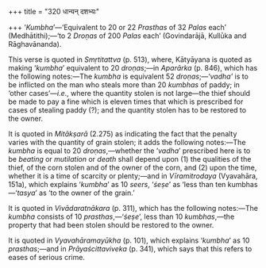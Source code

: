 +++
title = "320 धान्यन् दशभ्यः"

+++
‘*Kumbha*’—‘Equivalent to 20 or 22 *Prasthas* of 32 *Palas* each’
(Medhātithi);—‘to 2 *Droṇas* of 200 *Palas* each’ (Govindarājā, Kullūka
and Rāghavānanda).

This verse is quoted in *Smṛtitattva* (p. 513), where, Kātyāyana is
quoted as making ‘*kumbha*’ equivalent to 20 *droṇas*;—in *Aparārka* (p.
846), which has the following notes:—The *kumbha* is equivalent 52
*droṇas*;—‘*vadha’* is to be inflicted on the man who steals more than
20 *kumbhas* of paddy; in ‘other cases’—*i.e*., where the quantity
stolen is not large—the thief should be made to pay a fine which is
eleven times that which is prescribed for cases of stealing paddy (?);
and the quantity stolen has to be restored to the owner.

It is quoted in *Mitākṣarā* (2.275) as indicating the fact that the
penalty varies with the quantity of grain stolen; it adds the following
notes:—The *kumbha* is equal to 20 *droṇas*,—whether the ‘*vadha*’
prescribed here is to be *beating* or *mutilation* or *death* shall
depend upon (1) the qualities of the thief, of the corn stolen and of
the owner of the corn, and (2) upon the time, whether it is a time of
scarcity or plenty;—and in *Vīramitrodaya* (Vyavahāra, 151a), which
explains ‘*kumbha*’ as 10 *seers*, ‘*śeṣe*’ as ‘less than ten
kumbhas—‘*tasya*’ as ‘to the owner of the grain.’

It is quoted in *Vivādaratnākara* (p. 311), which has the following
notes:—The *kumbha* consists of 10 *prasthas*,—‘*śeṣe*’, less than 10
*kumbhas*,—the property that had been stolen should be restored to the
owner.

It is quoted in *Vyavahāramayūkha* (p. 101), which explains ‘*kumbha*’
as 10 *prasthas*;—and in *Prāyaścittaviveka* (p. 341), which says that
this refers to eases of serious crime.


